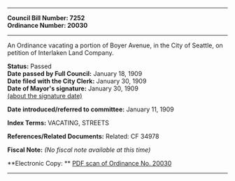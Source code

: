 * * * * *  
  
**Council Bill Number: [](#h0)[](#h2)7252**   
**Ordinance Number: 20030**  
  
* * * * *  
  
An Ordinance vacating a portion of Boyer Avenue, in the City of Seattle, on petition of Interlaken Land Company.  
  
**Status:** Passed   
**Date passed by Full Council:** January 18, 1909   
**Date filed with the City Clerk:** January 30, 1909   
**Date of Mayor's signature:** January 30, 1909   
[(about the signature date)](/~public/approvaldate.htm)   
  
  
**Date introduced/referred to committee:** January 11, 1909   
  
**Index Terms:** VACATING, STREETS  
  
**References/Related Documents:** Related: CF 34978  
  
**Fiscal Note:** *(No fiscal note available at this time)*  
  
**Electronic Copy: ** [PDF scan of Ordinance No. 20030](/~archives/Ordinances/Ord_20030.pdf)  
  
* * * * *  
